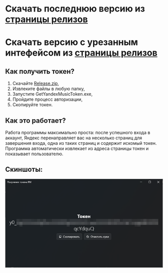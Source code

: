 # Скачать последнюю версию из [страницы релизов](https://github.com/Hazzz895/Get-Yandex-Music-Token/releases/tag/v1.2)

# Скачать версию с урезанным интефейсом из [страницы релизов](https://github.com/Hazzz895/Get-Yandex-Music-Token/releases/tag/v1.0)


## Как получить токен?

1. Скачайте [Release.zip](https://github.com/Hazzz895/Get-Yandex-Music-Token/releases/tag/v1.2),
2. Извлеките файлы в любую папку,
3. Запустите GetYandexMusicToken.exe,
4. Пройдите процесс авторизации,
5. Скопируйте токен.

## Как это работает?
Работа программы максимально проста: после успешного входа в аккаунт, Яндекс перенаправляет вас на несколько страниц для завершения входа, одна из таких страниц и содержит искомый токен. 
Программа автоматически извлекает из адреса страницы токен и показывает пользователю.

## Скиншоты:

![](https://github.com/Hazzz895/Get-Yandex-Music-Token/blob/master/PREVIEW.png?raw=true)
